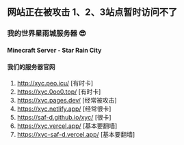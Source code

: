 ## 网站正在被攻击 1、2、3站点暂时访问不了
### 我的世界星雨城服务器 😎
#### Minecraft Server - Star Rain City
#### 我们的服务器官网
1. http://xyc.peo.icu/              [有时卡]
2. https://xyc.0oo0.top/            [有时卡]
3. https://xyc.pages.dev/           [经常被攻击]
4. https://xyc.netlify.app/         [经常很卡]
5. https://saf-d.github.io/xyc/     [很卡]
6. https://xyc.vercel.app/          [基本要翻墙]
7. https://xyc-saf-d.vercel.app/    [基本要翻墙]
